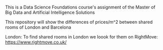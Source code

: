 This is a Data Science Foundations course's assignment of the Master of Big Data and Artificial Intelligence Solutions

This repository will show the differences of prices/m^2 between shared rooms of London and Barcelona

London:
To find shared rooms in London we loook for them on RightMove: https://www.rightmove.co.uk/


